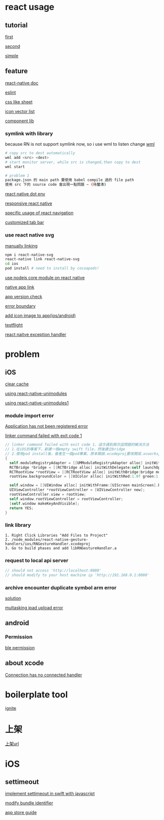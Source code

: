 # react usage
## tutorial
[first](https://ithelp.ithome.com.tw/users/20103341/ironman/1023?page=3)

[second](https://ithelp.ithome.com.tw/articles/10188878)

[simple](https://blog.patw.me/archives/1481/as-f2e-using-react-native-to-develop-app-experience-sharing/)

## feature
[react-native doc](https://reactnavigation.org/docs/en/getting-started.html)

[eslint](https://codeburst.io/setting-up-eslint-and-editorconfig-in-react-native-projects-31b4d9ddd0f6)

[css like sheet](https://github.com/vhpoet/react-native-styling-cheat-sheet)

[icon vector list](https://oblador.github.io/react-native-vector-icons/)

[component lib](https://react-native-training.github.io/react-native-elements/docs/overview.html)

### symlink with library
because RN is not support symlink now, so i use wml to listen change
[wml](https://github.com/wix/wml)

```bash
# copy src to dest automatically
wml add <src> <dest>
# start monitor server, while src is changed,then copy to dest
wml start
```

```bash
# problem 1
package.json 的 main path 要使用 babel compile 過的 file path
使用 src 下的 source code 會出現一點問題 ~ (待釐清)
```

[react native dot env](https://www.reactnativeschool.com/easily-manage-different-environment-configurations-in-react-native)

[responsive react native](https://www.freecodecamp.org/news/how-to-make-your-react-native-app-respond-gracefully-when-the-keyboard-pops-up-7442c1535580/)

[specific usage of react navigation](https://itnext.io/handle-tab-changes-in-react-navigation-v2-faeadc2f2ffe)

[customized tab bar](https://itnext.io/react-native-tab-bar-is-customizable-c3c37dcf711f)

### use react native svg
[manually linking](http://facebook.github.io/react-native/docs/linking-libraries-ios.html#manual-linking)
```bash
npm i react-native-svg
react-native link react-native-svg
cd ios
pod install # need to install by cocoapods!
```

[use nodejs core module on react native](https://www.npmjs.com/package/rn-nodeify)

[native app link](https://github.com/FiberJW/react-native-app-link)

[app version check](https://github.com/kimxogus/react-native-version-check)

[error boundary](https://dotblogs.com.tw/wasichris/2018/01/24/110201)

[add icon image to app(ios/android)](https://medium.com/better-programming/react-native-add-app-icons-and-launch-screens-onto-ios-and-android-apps-3bfbc20b7d4c)

[testflight](https://medium.com/%E5%BD%BC%E5%BE%97%E6%BD%98%E7%9A%84-swift-ios-app-%E9%96%8B%E7%99%BC%E6%95%99%E5%AE%A4/%E6%B8%AC%E8%A9%A6%E5%90%A7-testflight-20f1f77a2ce0)

[react naitve exception handler](https://github.com/master-atul/react-native-exception-handler)

# problem
## iOS
[clear cache](https://medium.com/@abhisheknalwaya/how-to-clear-react-native-cache-c435c258834e)

[using react-native-unimodules](https://github.com/unimodules/react-native-unimodules)

[using react-native-unimodules1](https://gist.github.com/brentvatne/94960dacb343310b76be9cc157d90049/revisions)

### module import error
[Application has not been registered error](https://stackoverflow.com/questions/38340360/react-native-application-has-not-been-registered-error)

[linker command failed with exit code 1](https://www.jianshu.com/p/c39a931f63ad)
```swift
// linker command failed with exit code 1，這次遇到兩次這問題的解決方法
// 1.在iOS的專案下，新建一個empty swift file，然後建立bridge
// 2.使用pod install後，會產生一個pod專案，原本開啟.xcodeproj要改開成.xcworkspace
{
  self.moduleRegistryAdapter = [[UMModuleRegistryAdapter alloc] initWithModuleRegistryProvider:[[UMModuleRegistryProvider alloc] init]];
  RCTBridge *bridge = [[RCTBridge alloc] initWithDelegate:self launchOptions:launchOptions];
  RCTRootView *rootView = [[RCTRootView alloc] initWithBridge:bridge moduleName:@"yourProjectName" initialProperties:nil]; // yourProjectName記得改成自己專案的名字
  rootView.backgroundColor = [[UIColor alloc] initWithRed:1.0f green:1.0f blue:1.0f alpha:1];

  self.window = [[UIWindow alloc] initWithFrame:[UIScreen mainScreen].bounds];
  UIViewController *rootViewController = [UIViewController new];
  rootViewController.view = rootView;
  self.window.rootViewController = rootViewController;
  [self.window makeKeyAndVisible];
  return YES;
}
```
### link library
```
1. Right Click Libraries "Add Files to Project"
2. /node_modules/react-native-gesture-handlers/ios/RNGestureHandler.xcodeproj
3. Go to build phases and add libRNGestureHandler.a

```


### request to local api server
```js
// should not access 'http://localhost:8080'
// should modify to your host machine ip 'http://192.168.0.1:8080'
```

### archive encounter duplicate symbol arm error
[solution](https://github.com/facebook/react-native/issues/12814)

[multasking ipad upload error](https://stackoverflow.com/questions/32559724/ipad-multitasking-support-requires-these-orientations)

## android
### Permission
[ble permission](https://hsiangyu.com/blog/2017/09/04/react-native-permissionsandroid/)


## about xcode
[Connection has no connected handler](https://stackoverflow.com/questions/44081674/react-native-connection-has-no-connection-handler-error-meaning)

# boilerplate tool
[ignite](https://github.com/infinitered/ignite)

# 上架
[上架url](https://appstoreconnect.apple.com)

# iOS
## settimeout
[implement settimeout in swift with javascript](https://ask.helplib.com/javascript/post_13724104)

[modify bundle identifier](https://stackoverflow.com/questions/36119754/how-to-change-the-bundle-identifier-within-react-native)

[app store guide](https://help.apple.com/app-store-connect/#/dev82a6a9d79)